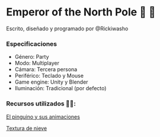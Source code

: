 # Emperor of the North Pole 🐧 🧊
Escrito, diseñado y programado por @Rickiwasho

### Especificaciones

 - Género: Party
 - Modo: Multiplayer
 - Cámara: Tercera persona
 - Periférico: Teclado y Mouse
 - Game engine: Unity y Blender
 - Iluminación: Tradicional (por defecto)



### Recursos utilizados 🐧🧊:

[El pinguino y sus animaciones](https://assetstore.unity.com/packages/templates/tutorials/dyp-the-penguin-174519)


[Textura de nieve](https://assetstore.unity.com/packages/2d/textures-materials/4-snow-materials-high-quality-materials-collection-69201)
